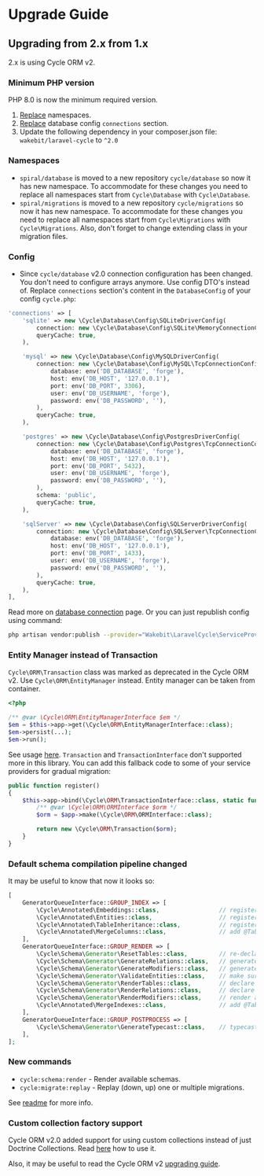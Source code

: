 # Upgrade Guide

## Upgrading from 2.x from 1.x
2.x is using Cycle ORM v2.

### Minimum PHP version
PHP 8.0 is now the minimum required version.

1. [Replace](#namespaces) namespaces.
2. [Replace](#config) database config `connections` section.
3. Update the following dependency in your composer.json file:
`wakebit/laravel-cycle` to `^2.0`

### Namespaces
- `spiral/database` is moved to a new repository `cycle/database` so now it has new namespace. To accommodate for these changes you need to replace all namespaces start from `Cycle\Database` with `Cycle\Database`.
- `spiral/migrations` is moved to a new repository `cycle/migrations` so now it has new namespace. To accommodate for these changes you need to replace all namespaces start from `Cycle\Migrations` with `Cycle\Migrations`. Also, don't forget to change extending class in your migration files.

### Config
- Since `cycle/database` v2.0 connection configuration has been changed. You don't need to configure arrays anymore. Use config DTO's instead of. Replace `connections` section's content in the `DatabaseConfig` of your config `cycle.php`:
```php
'connections' => [
    'sqlite' => new \Cycle\Database\Config\SQLiteDriverConfig(
        connection: new \Cycle\Database\Config\SQLite\MemoryConnectionConfig(),
        queryCache: true,
    ),

    'mysql' => new \Cycle\Database\Config\MySQLDriverConfig(
        connection: new \Cycle\Database\Config\MySQL\TcpConnectionConfig(
            database: env('DB_DATABASE', 'forge'),
            host: env('DB_HOST', '127.0.0.1'),
            port: env('DB_PORT', 3306),
            user: env('DB_USERNAME', 'forge'),
            password: env('DB_PASSWORD', ''),
        ),
        queryCache: true,
    ),

    'postgres' => new \Cycle\Database\Config\PostgresDriverConfig(
        connection: new \Cycle\Database\Config\Postgres\TcpConnectionConfig(
            database: env('DB_DATABASE', 'forge'),
            host: env('DB_HOST', '127.0.0.1'),
            port: env('DB_PORT', 5432),
            user: env('DB_USERNAME', 'forge'),
            password: env('DB_PASSWORD', ''),
        ),
        schema: 'public',
        queryCache: true,
    ),

    'sqlServer' => new \Cycle\Database\Config\SQLServerDriverConfig(
        connection: new \Cycle\Database\Config\SQLServer\TcpConnectionConfig(
            database: env('DB_DATABASE', 'forge'),
            host: env('DB_HOST', '127.0.0.1'),
            port: env('DB_PORT', 1433),
            user: env('DB_USERNAME', 'forge'),
            password: env('DB_PASSWORD', ''),
        ),
        queryCache: true,
    ),
],
```
Read more on [database connection](https://cycle-orm.dev/docs/database-connect/2.x/en) page.
Or you can just republish config using command:
```bash
php artisan vendor:publish --provider="Wakebit\LaravelCycle\ServiceProvider" --tag=config
```

### Entity Manager instead of Transaction
`Cycle\ORM\Transaction` class was marked as deprecated in the Cycle ORM v2. Use `Cycle\ORM\EntityManager` instead.
Entity manager can be taken from container.
```php
<?php

/** @var \Cycle\ORM\EntityManagerInterface $em */
$em = $this->app->get(\Cycle\ORM\EntityManagerInterface::class);
$em->persist(...);
$em->run();
```
See usage [here](https://cycle-orm.dev/docs/advanced-entity-manager/2.x/en).
`Transaction` and `TransactionInterface` don't supported more in this library. You can add this fallback code to some of your service providers for gradual migration:
```php
public function register()
{
    $this->app->bind(\Cycle\ORM\TransactionInterface::class, static function (\Illuminate\Contracts\Container\Container $app): \Cycle\ORM\TransactionInterface {
        /** @var \Cycle\ORM\ORMInterface $orm */
        $orm = $app->make(\Cycle\ORM\ORMInterface::class);

        return new \Cycle\ORM\Transaction($orm);
    }
}
```

### Default schema compilation pipeline changed
It may be useful to know that now it looks so:
```php
[
    GeneratorQueueInterface::GROUP_INDEX => [
        \Cycle\Annotated\Embeddings::class,                 // register embeddable entities
        \Cycle\Annotated\Entities::class,                   // register annotated entities
        \Cycle\Annotated\TableInheritance::class,           // register STI/JTI
        \Cycle\Annotated\MergeColumns::class,               // add @Table column declarations
    ],
    GeneratorQueueInterface::GROUP_RENDER => [
        \Cycle\Schema\Generator\ResetTables::class,         // re-declared table schemas (remove columns)
        \Cycle\Schema\Generator\GenerateRelations::class,   // generate entity relations
        \Cycle\Schema\Generator\GenerateModifiers::class,   // generate changes from schema modifiers
        \Cycle\Schema\Generator\ValidateEntities::class,    // make sure all entity schemas are correct
        \Cycle\Schema\Generator\RenderTables::class,        // declare table schemas
        \Cycle\Schema\Generator\RenderRelations::class,     // declare relation keys and indexes
        \Cycle\Schema\Generator\RenderModifiers::class,     // render all schema modifiers
        \Cycle\Annotated\MergeIndexes::class,               // add @Table column declarations
    ],
    GeneratorQueueInterface::GROUP_POSTPROCESS => [
        \Cycle\Schema\Generator\GenerateTypecast::class,    // typecast non string columns
    ],
];
```

### New commands
- `cycle:schema:render` - Render available schemas.
- `cycle:migrate:replay` - Replay (down, up) one or multiple migrations.

See [readme](README.md#working-with-orm-schema) for more info.

### Custom collection factory support
Cycle ORM v2.0 added support for using custom collections instead of just Doctrine Collections. Read [here](README.md#using-custom-collection) how to use it.

Also, it may be useful to read the Cycle ORM v2 [upgrading guide](https://cycle-orm.dev/docs/intro-upgrade/2.x/en).
